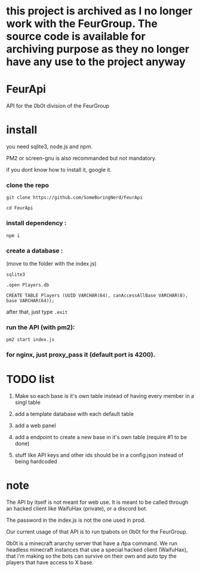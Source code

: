 # this project is archived as I no longer work with the FeurGroup. The source code is available for archiving purpose as they no longer have any use to the project anyway

# FeurApi
API for the 0b0t division of the FeurGroup

# install

you need sqlite3, node.js and npm.

PM2 or screen-gnu is also recommanded but not mandatory.

if you dont know how to install it, google it.
### clone the repo

`git clone https://github.com/SomeBoringNerd/FeurApi`

`cd FeurApi`

### install dependency : 

`npm i`

### create a database : 
(move to the folder with the index.js)

`sqlite3`

`.open Players.db`

`CREATE TABLE Players (UUID VARCHAR(64), canAccessAllBase VARCHAR(8), base VARCHAR(64));`

after that, just type `.exit`

### run the API (with pm2): 

`pm2 start index.js`

### for nginx, just proxy_pass it (default port is 4200).

# TODO list

1) Make so each base is it's own table instead of having every member in a singl table

2) add a template database with each default table

3) add a web panel

4) add a endpoint to create a new base in it's own table (require #1 to be done)

5) stuff like API keys and other ids should be in a config.json instead of being hardcoded

# note

The API by itself is not meant for web use. It is meant to be called through an hacked client like WaifuHax (private), or a discord bot.

The password in the index.js is not the one used in prod.

Our current usage of that API is to run tpabots on 0b0t for the FeurGroup.

0b0t is a minecraft anarchy server that have a /tpa command. We run headless minecraft instances that use a special hacked client (WaifuHax), that i'm making so the bots can survive on their own and auto tpy the players that have access to X base.
